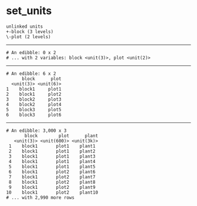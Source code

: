 # set_units

    unlinked units
    +-block (3 levels)
    \-plot (2 levels)

---

    # An edibble: 0 x 2
    # ... with 2 variables: block <unit(3)>, plot <unit(2)>

---

    # An edibble: 6 x 2
          block      plot
      <unit(3)> <unit(6)>
    1    block1     plot1
    2    block1     plot2
    3    block2     plot3
    4    block2     plot4
    5    block3     plot5
    6    block3     plot6

---

    # An edibble: 3,000 x 3
           block        plot      plant
       <unit(3)> <unit(600)> <unit(3k)>
     1    block1       plot1    plant1 
     2    block1       plot1    plant2 
     3    block1       plot1    plant3 
     4    block1       plot1    plant4 
     5    block1       plot1    plant5 
     6    block1       plot2    plant6 
     7    block1       plot2    plant7 
     8    block1       plot2    plant8 
     9    block1       plot2    plant9 
    10    block1       plot2    plant10
    # ... with 2,990 more rows

